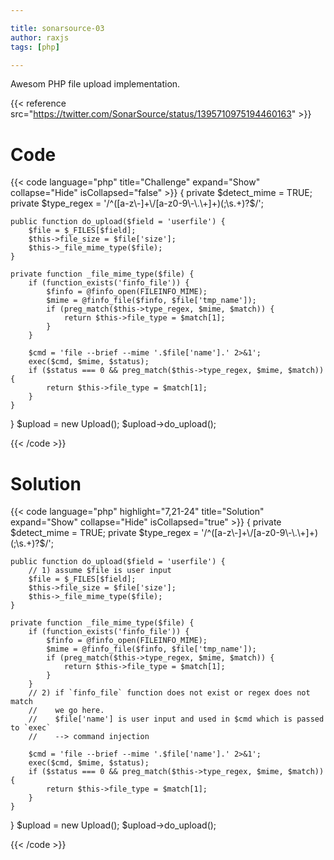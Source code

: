 ```yaml
---

title: sonarsource-03
author: raxjs
tags: [php]

---
```


Awesom PHP file upload implementation.

<!--more-->
{{< reference src="https://twitter.com/SonarSource/status/1395710975194460163" >}}

# Code
{{< code language="php"  title="Challenge" expand="Show" collapse="Hide" isCollapsed="false" >}}
{
    private $detect_mime = TRUE;
    private $type_regex = '/^([a-z\-]+\/[a-z0-9\-\.\+]+)(;\s.+)?$/';

    public function do_upload($field = 'userfile') {
        $file = $_FILES[$field];
        $this->file_size = $file['size'];
        $this->_file_mime_type($file);
    }

    private function _file_mime_type($file) {
        if (function_exists('finfo_file')) {
            $finfo = @finfo_open(FILEINFO_MIME);
            $mime = @finfo_file($finfo, $file['tmp_name']);
            if (preg_match($this->type_regex, $mime, $match)) {
                return $this->file_type = $match[1];
            }
        }

        $cmd = 'file --brief --mime '.$file['name'].' 2>&1';
        exec($cmd, $mime, $status);
        if ($status === 0 && preg_match($this->type_regex, $mime, $match)) {
            return $this->file_type = $match[1];
        }
    }
}
$upload = new Upload();
$upload->do_upload();

{{< /code >}}

# Solution
{{< code language="php" highlight="7,21-24" title="Solution" expand="Show" collapse="Hide" isCollapsed="true" >}}
{
    private $detect_mime = TRUE;
    private $type_regex = '/^([a-z\-]+\/[a-z0-9\-\.\+]+)(;\s.+)?$/';

    public function do_upload($field = 'userfile') {
        // 1) assume $file is user input
        $file = $_FILES[$field];
        $this->file_size = $file['size'];
        $this->_file_mime_type($file);
    }

    private function _file_mime_type($file) {
        if (function_exists('finfo_file')) {
            $finfo = @finfo_open(FILEINFO_MIME);
            $mime = @finfo_file($finfo, $file['tmp_name']);
            if (preg_match($this->type_regex, $mime, $match)) {
                return $this->file_type = $match[1];
            }
        }
        // 2) if `finfo_file` function does not exist or regex does not match
        //    we go here.
        //    $file['name'] is user input and used in $cmd which is passed to `exec`
        //    --> command injection

        $cmd = 'file --brief --mime '.$file['name'].' 2>&1';
        exec($cmd, $mime, $status);
        if ($status === 0 && preg_match($this->type_regex, $mime, $match)) {
            return $this->file_type = $match[1];
        }
    }
}
$upload = new Upload();
$upload->do_upload();



{{< /code >}}
